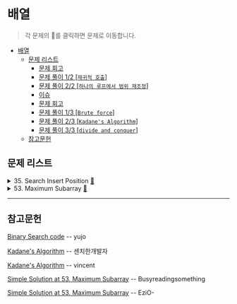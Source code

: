 # 배열

> 각 문제의 👊를 클릭하면 문제로 이동합니다.

- [배열](#배열)
  - [문제 리스트](#문제-리스트)
    - [문제 회고](#문제-회고)
    - [문제 풀이 1/2 [`재귀적 호출`]](#문제-풀이-12-재귀적-호출)
    - [문제 풀이 2/2 [`하나의 루프에서 범위 재조정`]](#문제-풀이-22-하나의-루프에서-범위-재조정)
    - [이슈](#이슈)
    - [문제 회고](#문제-회고-1)
    - [문제 풀이 1/3 [`Brute force`]](#문제-풀이-13-brute-force)
    - [문제 풀이 2/3 [`Kadane's Algorithm`]](#문제-풀이-23-kadanes-algorithm)
    - [문제 풀이 3/3 [`divide and conquer`]](#문제-풀이-33-divide-and-conquer)
  - [참고문헌](#참고문헌)

## 문제 리스트

<details>
<summary>
  35. Search Insert Position
  <a href="https://leetcode.com/problems/search-insert-position/">👊</a>
</summary>

### 문제 회고

문제 조건에 시간 복잡도 `O(log n)`을 만족하라고 나와있었다.

즉, 이진 탐색 트리를 사용해서 풀어야했다.

이진 탐색 트리를 구현한 코드를 참고해서 
문제에서 요구하는 결과값을 도출할 수 있게 약간의 수정만 하면된다고 생각했다.
<br/>

트리의 하나의 노드를 구현체로 만들어 재귀적으로 호출하는 풀이를 봤는데, 상당히 구현해놓을 함수가 많았다.

이는 트리 주제때 확인하기로 하고, 현재로써 간단히 이진 탐색만 가능한 함수를 사용했다.

해당 문제가 Easy인 이유는 Input이 정렬된 배열이기 때문이라 보았다.

좀더 구현체를 활용한 코드들은 정렬되지 않은 배열일 때를 극복하는 경우라고 예상한다.

### 문제 풀이 1/2 [`재귀적 호출`]

<table>
  <tr>
    <th>문제 설명</th>
    <th>코드</th>
  </tr>
  <tr>
    <td>
<pre>

    time: O(log n)

    1. 주어진 배열의 중간 인덱스값(이하 middle 값)가 
       target을 찾을때까지 루프를 돈다.
    2. middle 값을 기준으로 target이 작은 범위냐 큰 범위냐에 있으면 
       그 반대편 범위는 탐색 대상에서 제외한다.
    3. 그렇게 범위를 재조정했으면, 
       범위 안에서 middle 값을 찾아 target을 계속 찾는다.
</pre>
    </td>
    <td>
<pre>

```js
/**
* @param {number[]} nums
* @param {number} target
* @return {number}
*/
var searchInsert = function(nums, target) {
  var binarySearch = function(startIdx, endIdx, target){  
    while(startIdx <= endIdx){
      const midIdx = startIdx + Math.floor((endIdx - startIdx) / 2);

      if(nums[midIdx] === target)
        return midIdx;

      if(nums[midIdx] < target)      
        return binarySearch(midIdx + 1, endIdx, target);
      else      
        return binarySearch(startIdx, midIdx - 1, target);
    }
  
    return startIdx;
  }
  const endIdx = nums.length - 1;
  return binarySearch(startIdx=0, endIdx, target);
};
```
</pre>
    </td>
  </tr>
</table>

### 문제 풀이 2/2 [`하나의 루프에서 범위 재조정`]

좀 더 이해하기 쉬운 풀이이다.

<table>
  <tr>
    <th>문제 설명</th>
    <th>코드</th>
  </tr>
  <tr>
    <td>
<pre>

    time: O(log n) 
    
      🤔 (확실하지 않다.)    
</pre>
    </td>
    <td>
<pre>

```js
/**
 * @param {number[]} nums
 * @param {number} target
 * @return {number}
 */
var binarySearch = function(sortedArr, target){
  let startIdx = 0;
  let endIdx = sortedArr.length - 1;
  
  while(startIdx <= endIdx){
    const midIdx = startIdx + Math.floor((endIdx - startIdx) / 2);
    
    if(sortedArr[midIdx] === target)
      return midIdx;
    
    if(sortedArr[midIdx] < target)
      startIdx = midIdx + 1;
    else
      endIdx = midIdx - 1;
  }
  
  return startIdx;
}

var searchInsert = function(nums, target) {
  return binarySearch(nums, target);
};
```
</pre>
    </td>
  </tr>
</table>


### 이슈
하지만, 수행 시간에서 차이가 극명했다.

🤔 코드를 확인해보면 후자의 풀이도 이진 탐색 풀이는 맞다고 판단되지만, 
수행 시간에서 차이가 이렇게 나는 원인이 궁금하다.

<table>
  <tr>
    <th>재귀적 호출</th>
    <th>하나의 루프에서 범위 재조정</th>
  </tr>
  <tr>
    <td>
      <img src="assets/1stRuntimeCompare(1).jpg">
    </td>
    <td>
      <img src="assets/1stRuntimeCompare(2).jpg">
    </td>
  </tr>
</table>

</details>

<details>
<summary>
  53. Maximum Subarray
  <a href="https://leetcode.com/problems/maximum-subarray/">👊</a>
</summary>
<br/>

### 문제 회고

이 문제는 접근 방법이 떠오르지 않았다.

여러 풀이를 참고하였고, [문제 풀이 2/3](#문제-풀이-23-kadanes-algorithm)의 가장 직관적인 풀이를 찾아내었다.

### 문제 풀이 1/3 [`Brute force`]

제일 많이 등장한 풀이이다.

하지만, 설명이 부자연스러울 정도로 필자는 제대로 이해하지 못했다.

<table>
  <tr>
    <th>문제 설명</th>
    <th>코드</th>
  </tr>
  <tr>
    <td>
<pre>

    time:   O(n^2)

    Input:  [-2, 1, -3, 4, -1, 2, 1, -5, 4]
    Output: 6

    1. 루프에 따른 결과값을 확인해보면 이해가 편하다.

      i = 0 일때, 다른 배열 요소를 모두 순회하는데, 

      (현재요소 + 다음요소) vs 다음 요소
      에서 최댓값을 tempMax에 넣어둔다.

      (-2 + 1)    vs  1      tempMax = 1
      (1  + -3)   vs  -3     tempMax = -2
      (-2 + 4)    vs  4      tempMax = 4
      ...
      (5 + 1)     vs 1       tempMax = 6 

      tempMax를 가산기와 헷갈리면 안된다.

    2. 이 계산 과정중의 최댓값은 또 따로 빼둔다.

        max = 6
</pre>
    </td>
    <td>
<pre>

```js
/**
 * @param {number[]} nums
 * @return {number}
 */
var maxSubArray = function(nums) {  
  let max = nums[0];
  
  for(let i = 0; i < nums.length; i++){
    let tempMax = nums[i];
        
    for(let j = i + 1; j < nums.length; j++){    
      tempMax = Math.max(tempMax + nums[j], nums[j]);
      max = Math.max(tempMax, max);      
    }    
  }
  
  return max;
};
```
</pre>
    </td>
  </tr>  
</table>

### 문제 풀이 2/3 [`Kadane's Algorithm`]

배열 챕터에 등장한 풀이법이다.

**알고리즘 설명**

`Kadane's Algorithm`은 

    수열에서 각 수들을 더했을때 가장 큰 수가 나오는 연속된 부분(최대 부분합)을 찾는 알고리즘이다.

<table>
  <tr>
    <td width="50%">
      <img src="https://miro.medium.com/max/1400/1*0T4vufD3IKkBLC895NNtkA.png">
    </td>
    <td>
      <p>풀이의 핵심은</p>
<pre><code>수열의 요소별 최대 부분합은
이전 요소의 최대 부분합이 반영된 결과값인 것이다.</code></pre>
    </td>
  </tr>
</table>

최대 부분합은 이렇게

1. `이전 요소의 최대 부분합` + `현재 요소의 최대 부분합`하여 연장할지,
2. 또는, `현재 요소의 최대 부분합`으로 초기화할지 선택하면 된다.

<table>
  <tr>
    <th>문제 설명</th>
    <th>코드</th>
  </tr>
  <tr>
    <td>
<pre>

    time: O(n)

위 알고리즘 설명으로 대체한다.

</pre>
    </td>
    <td>
<pre>

```js
/**
 * @param {number[]} nums
 * @return {number}
 */
var maxSubArray = function(nums) {  
  for(let i = 1; i < nums.length; i++){
    nums[i] = Math.max(
      nums[i],
      nums[i] + nums[i - 1]
    )    
  }
  
  return Math.max(...nums);
};
```
</pre>
    </td>
  </tr>
</table>

### 문제 풀이 3/3 [`divide and conquer`]

```js
```

</details>

<hr/>

## 참고문헌

[Binary Search code](https://velog.io/@yujo/JS이진-탐색Binary-Search) -- yujo

[Kadane's Algorithm](https://kplog.tistory.com/273) -- 센치한개발자

[Kadane's Algorithm](https://medium.com/@vdongbin/kadanes-algorithm-카데인-알고리즘-acbc8c279f29) -- vincent

[Simple Solution at 53. Maximum Subarray](https://leetcode.com/problems/maximum-subarray/discuss/164670/JavaScript-Solution-Comparisons) -- Busyreadingsomething

[Simple Solution at 53. Maximum Subarray](https://leetcode.com/problems/maximum-subarray/discuss/1152811/Kadane's-Algorithm-Javascript) -- EziO-